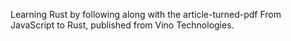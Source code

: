 Learning Rust by following along with the article-turned-pdf From JavaScript to Rust, published from Vino Technologies.
